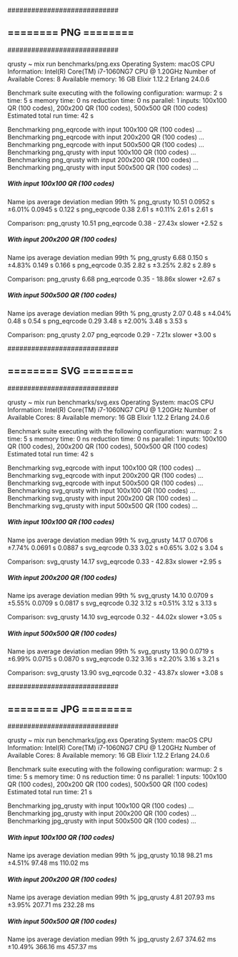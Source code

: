############################
## ======== PNG  ======== ## 
############################

qrusty ~ mix run benchmarks/png.exs
Operating System: macOS
CPU Information: Intel(R) Core(TM) i7-1060NG7 CPU @ 1.20GHz
Number of Available Cores: 8
Available memory: 16 GB
Elixir 1.12.2
Erlang 24.0.6

Benchmark suite executing with the following configuration:
warmup: 2 s
time: 5 s
memory time: 0 ns
reduction time: 0 ns
parallel: 1
inputs: 100x100 QR (100 codes), 200x200 QR (100 codes), 500x500 QR (100 codes)
Estimated total run time: 42 s

Benchmarking png_eqrcode with input 100x100 QR (100 codes) ...
Benchmarking png_eqrcode with input 200x200 QR (100 codes) ...
Benchmarking png_eqrcode with input 500x500 QR (100 codes) ...
Benchmarking png_qrusty with input 100x100 QR (100 codes) ...
Benchmarking png_qrusty with input 200x200 QR (100 codes) ...
Benchmarking png_qrusty with input 500x500 QR (100 codes) ...

##### With input 100x100 QR (100 codes) #####
Name                  ips        average  deviation         median         99th %
png_qrusty          10.51       0.0952 s     ±6.01%       0.0945 s        0.122 s
png_eqrcode          0.38         2.61 s     ±0.11%         2.61 s         2.61 s

Comparison:
png_qrusty          10.51
png_eqrcode          0.38 - 27.43x slower +2.52 s

##### With input 200x200 QR (100 codes) #####
Name                  ips        average  deviation         median         99th %
png_qrusty           6.68        0.150 s     ±4.83%        0.149 s        0.166 s
png_eqrcode          0.35         2.82 s     ±3.25%         2.82 s         2.89 s

Comparison:
png_qrusty           6.68
png_eqrcode          0.35 - 18.86x slower +2.67 s

##### With input 500x500 QR (100 codes) #####
Name                  ips        average  deviation         median         99th %
png_qrusty           2.07         0.48 s     ±4.04%         0.48 s         0.54 s
png_eqrcode          0.29         3.48 s     ±2.00%         3.48 s         3.53 s

Comparison:
png_qrusty           2.07
png_eqrcode          0.29 - 7.21x slower +3.00 s


############################
## ======== SVG  ======== ## 
############################

qrusty ~ mix run benchmarks/svg.exs
Operating System: macOS
CPU Information: Intel(R) Core(TM) i7-1060NG7 CPU @ 1.20GHz
Number of Available Cores: 8
Available memory: 16 GB
Elixir 1.12.2
Erlang 24.0.6

Benchmark suite executing with the following configuration:
warmup: 2 s
time: 5 s
memory time: 0 ns
reduction time: 0 ns
parallel: 1
inputs: 100x100 QR (100 codes), 200x200 QR (100 codes), 500x500 QR (100 codes)
Estimated total run time: 42 s

Benchmarking svg_eqrcode with input 100x100 QR (100 codes) ...
Benchmarking svg_eqrcode with input 200x200 QR (100 codes) ...
Benchmarking svg_eqrcode with input 500x500 QR (100 codes) ...
Benchmarking svg_qrusty with input 100x100 QR (100 codes) ...
Benchmarking svg_qrusty with input 200x200 QR (100 codes) ...
Benchmarking svg_qrusty with input 500x500 QR (100 codes) ...

##### With input 100x100 QR (100 codes) #####
Name                  ips        average  deviation         median         99th %
svg_qrusty          14.17       0.0706 s     ±7.74%       0.0691 s       0.0887 s
svg_eqrcode          0.33         3.02 s     ±0.65%         3.02 s         3.04 s

Comparison:
svg_qrusty          14.17
svg_eqrcode          0.33 - 42.83x slower +2.95 s

##### With input 200x200 QR (100 codes) #####
Name                  ips        average  deviation         median         99th %
svg_qrusty          14.10       0.0709 s     ±5.55%       0.0709 s       0.0817 s
svg_eqrcode          0.32         3.12 s     ±0.51%         3.12 s         3.13 s

Comparison:
svg_qrusty          14.10
svg_eqrcode          0.32 - 44.02x slower +3.05 s

##### With input 500x500 QR (100 codes) #####
Name                  ips        average  deviation         median         99th %
svg_qrusty          13.90       0.0719 s     ±6.99%       0.0715 s       0.0870 s
svg_eqrcode          0.32         3.16 s     ±2.20%         3.16 s         3.21 s

Comparison:
svg_qrusty          13.90
svg_eqrcode          0.32 - 43.87x slower +3.08 s


############################
## ======== JPG  ======== ## 
############################

qrusty ~ mix run benchmarks/jpg.exs
Operating System: macOS
CPU Information: Intel(R) Core(TM) i7-1060NG7 CPU @ 1.20GHz
Number of Available Cores: 8
Available memory: 16 GB
Elixir 1.12.2
Erlang 24.0.6

Benchmark suite executing with the following configuration:
warmup: 2 s
time: 5 s
memory time: 0 ns
reduction time: 0 ns
parallel: 1
inputs: 100x100 QR (100 codes), 200x200 QR (100 codes), 500x500 QR (100 codes)
Estimated total run time: 21 s

Benchmarking jpg_qrusty with input 100x100 QR (100 codes) ...
Benchmarking jpg_qrusty with input 200x200 QR (100 codes) ...
Benchmarking jpg_qrusty with input 500x500 QR (100 codes) ...

##### With input 100x100 QR (100 codes) #####
Name                 ips        average  deviation         median         99th %
jpg_qrusty         10.18       98.21 ms     ±4.51%       97.48 ms      110.02 ms

##### With input 200x200 QR (100 codes) #####
Name                 ips        average  deviation         median         99th %
jpg_qrusty          4.81      207.93 ms     ±3.95%      207.71 ms      232.28 ms

##### With input 500x500 QR (100 codes) #####
Name                 ips        average  deviation         median         99th %
jpg_qrusty          2.67      374.62 ms    ±10.49%      366.16 ms      457.37 ms


